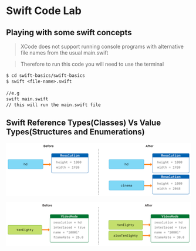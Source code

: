 # Swift Code Lab
## Playing with some swift concepts

> XCode does not support running console programs with alternative file names from the usual main.swift

> Therefore to run this code you will need to use the terminal

```
$ cd swift-basics/swift-basics
$ swift <file-name>.swift

//e.g
swift main.swift 
// this will run the main.swift file
```

## Swift Reference Types(Classes) Vs Value Types(Structures and Enumerations)

![Value Types](value-types-enums-structs.png)

![Reference Types](refrence-types-classes.png)
